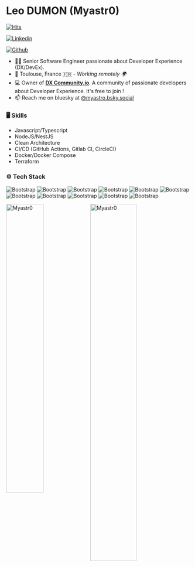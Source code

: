 # Leo DUMON (Myastr0)

[![Hits](https://hits.seeyoufarm.com/api/count/incr/badge.svg?url=https%3A%2F%2Fgithub.com%2FMyastr0%2FMyastr0&count_bg=%2379C83D&title_bg=%23555555&icon=&icon_color=%23E7E7E7&title=Profile+Views&edge_flat=false)](https://hits.seeyoufarm.com)

[![Linkedin](https://img.shields.io/badge/-LinkedIn-blue?style=flat&logo=Linkedin&logoColor=white)](https://www.linkedin.com/in/l%C3%A9o-dumon-67903b107/)



[![Github](https://img.shields.io/github/followers/Myastr0?label=Follow&style=social)](https://github.com/Myastr0)

- 👨‍💻 Senior Software Engineer passionate about Developer Experience (DX/DevEx).
- 📍 Toulouse, France 🇫🇷 - _Working remotely 🌍_
- 💻 Owner of [**DX Community.io**](https://www.dx-community.io). A community of passionate developers about Developer Experience. It's free to join !
- 📫 Reach me on bluesky at [@myastro.bsky.social](https://bsky.app/profile/myastro.bsky.social)


### 🖥 Skills

- Javascript/Typescript
- NodeJS/NestJS
- Clean Architecture
- CI/CD (GitHub Actions, Gitlab CI, CircleCI)
- Docker/Docker Compose
- Terraform
### ⚙️ Tech Stack

![Bootstrap](https://img.shields.io/badge/-Docker-05122A?style=flat&logo=Docker&color=353535) ![Bootstrap](https://img.shields.io/badge/-MongoDB-05122A?style=flat&logo=MongoDB&color=353535) ![Bootstrap](https://img.shields.io/badge/-WebStorm-05122A?style=flat&logo=WebStorm&color=353535) ![Bootstrap](https://img.shields.io/badge/-MySQL-05122A?style=flat&logo=MySQL&color=353535) ![Bootstrap](https://img.shields.io/badge/-PostgreSQL-05122A?style=flat&logo=PostgreSQL&color=353535) ![Bootstrap](https://img.shields.io/badge/-NodeJS-05122A?style=flat&logo=NodeJS&color=353535) ![Bootstrap](https://img.shields.io/badge/-Express-05122A?style=flat&logo=Express&color=353535) ![Bootstrap](https://img.shields.io/badge/-Terraform-05122A?style=flat&logo=Terraform&color=353535) ![Bootstrap](https://img.shields.io/badge/-Github%20Actions-05122A?style=flat&logo=Github-Actions&color=353535) ![Bootstrap](https://img.shields.io/badge/-CircleCI-05122A?style=flat&logo=CircleCI&color=353535) ![Bootstrap](https://img.shields.io/badge/-GitLab%20CI-05122A?style=flat&logo=GitLab-CI&color=353535)

<div>
  <img width="45%" align="left" src="https://github-readme-stats.vercel.app/api/top-langs?username=Myastr0&show_icons=true&locale=en&layout=compact" alt="Myastr0" />
  <img width="50%"  src="https://github-readme-streak-stats.herokuapp.com/?user=Myastr0&" alt="Myastr0" />
</div>
